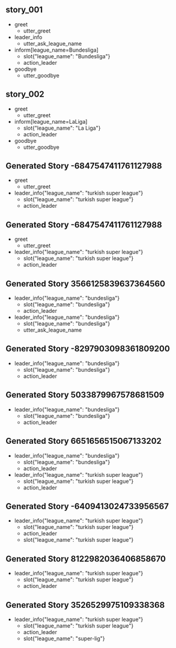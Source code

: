 ## story_001
* greet
   - utter_greet
* leader_info
   - utter_ask_league_name
* inform[league_name=Bundesliga]
   - slot{"league_name": "Bundesliga"}
   - action_leader
* goodbye
   - utter_goodbye
## story_002
* greet
   - utter_greet
* inform[league_name=LaLiga]
   - slot{"league_name": "La Liga"}
   - action_leader
* goodbye
   - utter_goodbye
## Generated Story -6847547411761127988
* greet
    - utter_greet
* leader_info{"league_name": "turkish super league"}
    - slot{"league_name": "turkish super league"}
    - action_leader

## Generated Story -6847547411761127988
* greet
    - utter_greet
* leader_info{"league_name": "turkish super league"}
    - slot{"league_name": "turkish super league"}
    - action_leader

## Generated Story 3566125839637364560
* leader_info{"league_name": "bundesliga"}
    - slot{"league_name": "bundesliga"}
    - action_leader
* leader_info{"league_name": "bundesliga"}
    - slot{"league_name": "bundesliga"}
    - utter_ask_league_name

## Generated Story -8297903098361809200
* leader_info{"league_name": "bundesliga"}
    - slot{"league_name": "bundesliga"}
    - action_leader

## Generated Story 5033879967578681509
* leader_info{"league_name": "bundesliga"}
    - slot{"league_name": "bundesliga"}
    - action_leader

## Generated Story 6651656515067133202
* leader_info{"league_name": "bundesliga"}
    - slot{"league_name": "bundesliga"}
    - action_leader
* leader_info{"league_name": "turkish super league"}
    - slot{"league_name": "turkish super league"}
    - action_leader
## Generated Story -6409413024733956567
* leader_info{"league_name": "turkish super league"}
    - slot{"league_name": "turkish super league"}
    - action_leader
    - slot{"league_name": "turkish super league"}

## Generated Story 8122982036406858670
* leader_info{"league_name": "turkish super league"}
    - slot{"league_name": "turkish super league"}
    - action_leader

## Generated Story 3526529975109338368
* leader_info{"league_name": "turkish super league"}
    - slot{"league_name": "turkish super league"}
    - action_leader
    - slot{"league_name": "super-lig"}


